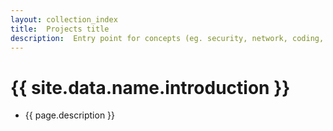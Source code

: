 ```yaml
---
layout: collection_index
title:  Projects title
description:  Entry point for concepts (eg. security, network, coding, container)
---
```


# {{ site.data.name.introduction }}
- {{ page.description }}
